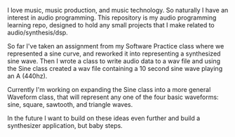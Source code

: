 I love music, music production, and music technology. So naturally I have an interest in audio programming.
This repository is my audio programming learning repo, designed to hold any small projects that I make related to audio/synthesis/dsp.

So far I've taken an assignment from my Software Practice class where we represented a sine curve, and reworked it into
representing a synthesized sine wave. Then I wrote a class to write audio data to a wav file and using the Sine class
created a wav file containing a 10 second sine wave playing an A (440hz).

Currently I'm working on expanding the Sine class into a more general Waveform class, that will represent any one of the four 
basic waveforms: sine, square, sawtooth, and triangle waves.

In the future I want to build on these ideas even further and build a synthesizer application, but baby steps.
